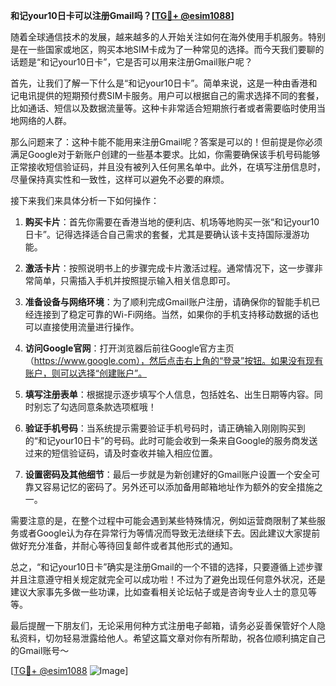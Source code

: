 **和记your10日卡可以注册Gmail吗？[[TG💪+ @esim1088](https://t.me/s/esim1088)]**

随着全球通信技术的发展，越来越多的人开始关注如何在海外使用手机服务。特别是在一些国家或地区，购买本地SIM卡成为了一种常见的选择。而今天我们要聊的话题是“和记your10日卡”，它是否可以用来注册Gmail账户呢？

首先，让我们了解一下什么是“和记your10日卡”。简单来说，这是一种由香港和记电讯提供的短期预付费SIM卡服务。用户可以根据自己的需求选择不同的套餐，比如通话、短信以及数据流量等。这种卡非常适合短期旅行者或者需要临时使用当地网络的人群。

那么问题来了：这种卡能不能用来注册Gmail呢？答案是可以的！但前提是你必须满足Google对于新账户创建的一些基本要求。比如，你需要确保该手机号码能够正常接收短信验证码，并且没有被列入任何黑名单中。此外，在填写注册信息时，尽量保持真实性和一致性，这样可以避免不必要的麻烦。

接下来我们来具体分析一下如何操作：

1. **购买卡片**：首先你需要在香港当地的便利店、机场等地购买一张“和记your10日卡”。记得选择适合自己需求的套餐，尤其是要确认该卡支持国际漫游功能。
   
2. **激活卡片**：按照说明书上的步骤完成卡片激活过程。通常情况下，这一步骤非常简单，只需插入手机并按照提示输入相关信息即可。

3. **准备设备与网络环境**：为了顺利完成Gmail账户注册，请确保你的智能手机已经连接到了稳定可靠的Wi-Fi网络。当然，如果你的手机支持移动数据的话也可以直接使用流量进行操作。

4. **访问Google官网**：打开浏览器后前往Google官方主页（https://www.google.com），然后点击右上角的“登录”按钮。如果没有现有账户，则可以选择“创建账户”。

5. **填写注册表单**：根据提示逐步填写个人信息，包括姓名、出生日期等内容。同时别忘了勾选同意条款选项框哦！

6. **验证手机号码**：当系统提示需要验证手机号码时，请正确输入刚刚购买到的“和记your10日卡”的号码。此时可能会收到一条来自Google的服务商发送过来的短信验证码，请及时查收并输入相应位置。

7. **设置密码及其他细节**：最后一步就是为新创建好的Gmail账户设置一个安全可靠又容易记忆的密码了。另外还可以添加备用邮箱地址作为额外的安全措施之一。

需要注意的是，在整个过程中可能会遇到某些特殊情况，例如运营商限制了某些服务或者Google认为存在异常行为等情况而导致无法继续下去。因此建议大家提前做好充分准备，并耐心等待回复邮件或者其他形式的通知。

总之，“和记your10日卡”确实是注册Gmail的一个不错的选择，只要遵循上述步骤并且注意遵守相关规定就完全可以成功啦！不过为了避免出现任何意外状况，还是建议大家事先多做一些功课，比如查看相关论坛帖子或是咨询专业人士的意见等等。

最后提醒一下朋友们，无论采用何种方式注册电子邮箱，请务必妥善保管好个人隐私资料，切勿轻易泄露给他人。希望这篇文章对你有所帮助，祝各位顺利搞定自己的Gmail账号～

[[TG💪+ @esim1088](https://t.me/s/esim1088) ![Image](https://i.postimg.cc/4NQfJmqS/Snipaste-2025-05-13-00-14-12.png)]